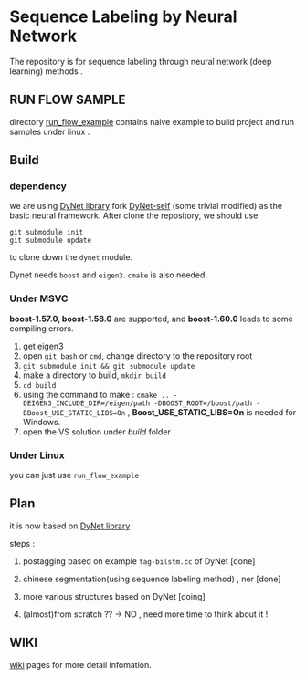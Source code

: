# Sequence Labeling by Neural Network

The repository is for sequence labeling through neural network (deep learning) methods .

## RUN FLOW SAMPLE

directory [run\_flow\_example](run_flow_example) contains naive example to bulid project and run samples under linux .

## Build

### dependency

we are using [DyNet library](https://github.com/clab/dynet) fork [DyNet-self](https://github.com/memeda/dynet) (some trivial modified) as the basic neural framework. After clone the repository, we should use 

```shell
git submodule init
git submodule update
```

to clone down the `dynet` module.

Dynet needs `boost` and `eigen3`. `cmake` is also needed.

### Under MSVC

**boost-1.57.0, boost-1.58.0** are supported, and **boost-1.60.0** leads to some compiling errors.

1. get [eigen3](https://bitbucket.org/eigen/eigen/)
2. open `git bash` or `cmd`, change directory to the repository root
3. `git submodule init && git submodule update`
4. make a directory to build, `mkdir build`
5. `cd build`
6. using the command to make : `cmake .. -DEIGEN3_INCLUDE_DIR=/eigen/path -DBOOST_ROOT=/boost/path -DBoost_USE_STATIC_LIBS=On` , **Boost_USE_STATIC_LIBS=On** is needed for Windows.
7. open the VS solution under *build* folder

### Under Linux

you can just use `run_flow_example`

## Plan 


it is now based on [DyNet library](https://github.com/clab/dynet)

steps :

1. postagging based on example `tag-bilstm.cc` of DyNet [done]

2. chinese segmentation(using sequence labeling method) , ner [done]

3. more various structures based on DyNet [doing]

4. (almost)from scratch ?? -> NO , need more time to think about it !

## WIKI

[wiki](https://github.com/memeda/sequence-labeling-by-nn/wiki) pages for more detail infomation.